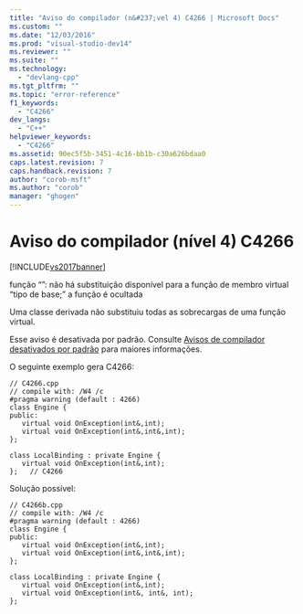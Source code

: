 ```yaml
---
title: "Aviso do compilador (n&#237;vel 4) C4266 | Microsoft Docs"
ms.custom: ""
ms.date: "12/03/2016"
ms.prod: "visual-studio-dev14"
ms.reviewer: ""
ms.suite: ""
ms.technology: 
  - "devlang-cpp"
ms.tgt_pltfrm: ""
ms.topic: "error-reference"
f1_keywords: 
  - "C4266"
dev_langs: 
  - "C++"
helpviewer_keywords: 
  - "C4266"
ms.assetid: 90ec5f5b-3451-4c16-bb1b-c30a626bdaa0
caps.latest.revision: 7
caps.handback.revision: 7
author: "corob-msft"
ms.author: "corob"
manager: "ghogen"
---
```

# Aviso do compilador (n&#237;vel 4) C4266
[!INCLUDE[vs2017banner](../../assembler/inline/includes/vs2017banner.md)]

função “”: não há substituição disponível para a função de membro virtual “tipo de base;” a função é ocultada  
  
 Uma classe derivada não substituiu todas as sobrecargas de uma função virtual.  
  
 Esse aviso é desativada por padrão.  Consulte [Avisos de compilador desativados por padrão](../Topic/Compiler%20Warnings%20That%20Are%20Off%20by%20Default.md) para maiores informações.  
  
 O seguinte exemplo gera C4266:  
  
```  
// C4266.cpp  
// compile with: /W4 /c  
#pragma warning (default : 4266)  
class Engine {  
public:  
   virtual void OnException(int&,int);  
   virtual void OnException(int&,int&,int);  
};  
  
class LocalBinding : private Engine {  
   virtual void OnException(int&,int);  
};   // C4266  
```  
  
 Solução possível:  
  
```  
// C4266b.cpp  
// compile with: /W4 /c  
#pragma warning (default : 4266)  
class Engine {  
public:  
   virtual void OnException(int&,int);  
   virtual void OnException(int&,int&,int);  
};  
  
class LocalBinding : private Engine {  
   virtual void OnException(int&,int);  
   virtual void OnException(int&, int&, int);  
};  
```